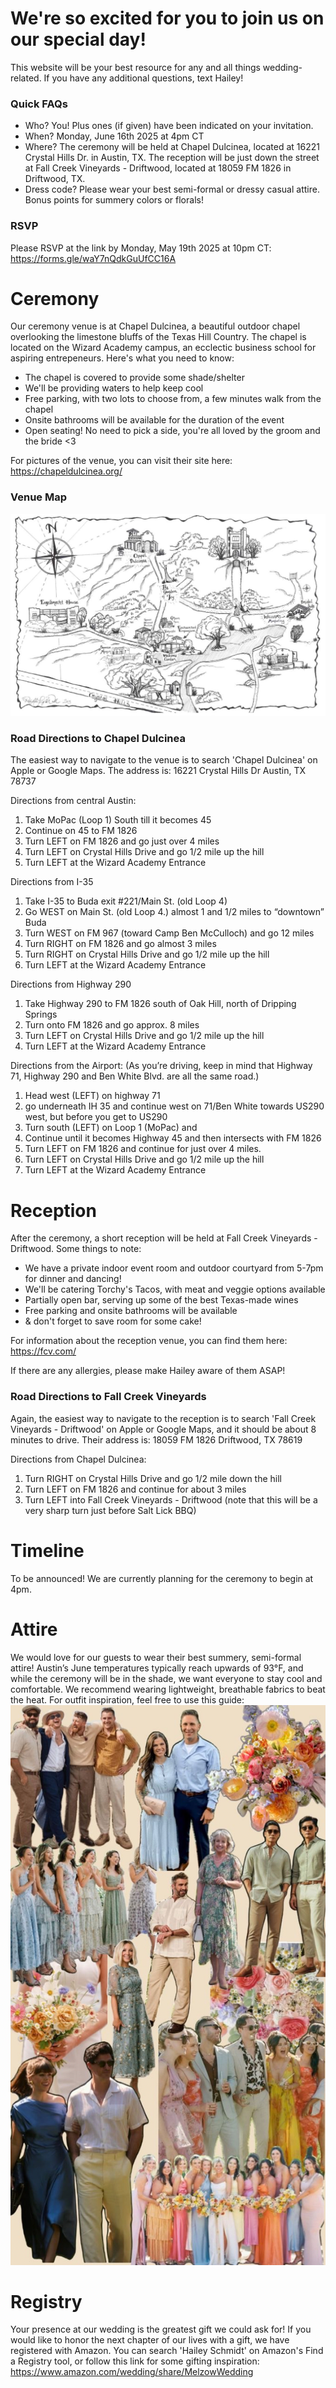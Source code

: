 # We're so excited for you to join us on our special day!

This website will be your best resource for any and all things wedding-related. If you have any additional questions, text Hailey!

### Quick FAQs
- Who? You! Plus ones (if given) have been indicated on your invitation.
- When? Monday, June 16th 2025 at 4pm CT
- Where? The ceremony will be held at Chapel Dulcinea, located at 16221 Crystal Hills Dr. in Austin, TX. The reception will be just down the street at Fall Creek Vineyards - Driftwood, located at 18059 FM 1826 in Driftwood, TX.
- Dress code? Please wear your best semi-formal or dressy casual attire. Bonus points for summery colors or florals!

### RSVP
Please RSVP at the link by Monday, May 19th 2025 at 10pm CT: https://forms.gle/waY7nQdkGuUfCC16A

# Ceremony
Our ceremony venue is at Chapel Dulcinea, a beautiful outdoor chapel overlooking the limestone bluffs of the Texas Hill Country. The chapel is located on the Wizard Academy campus, an ecclectic business school for aspiring entrepeneurs. Here's what you need to know:

- The chapel is covered to provide some shade/shelter
- We'll be providing waters to help keep cool
- Free parking, with two lots to choose from, a few minutes walk from the chapel
- Onsite bathrooms will be available for the duration of the event
- Open seating! No need to pick a side, you're all loved by the groom and the bride <3

For pictures of the venue, you can visit their site here: https://chapeldulcinea.org/

### Venue Map
![Map](../chapel_map.png)

### Road Directions to Chapel Dulcinea
The easiest way to navigate to the venue is to search 'Chapel Dulcinea' on Apple or Google Maps. The address is:
16221 Crystal Hills Dr
Austin, TX 78737

Directions from central Austin:
1. Take MoPac (Loop 1) South till it becomes 45
2. Continue on 45 to FM 1826
3. Turn LEFT on FM 1826 and go just over 4 miles
4. Turn LEFT on Crystal Hills Drive and go 1/2 mile up the hill
5. Turn LEFT at the Wizard Academy Entrance

Directions from I-35
1. Take I-35 to Buda exit #221/Main St. (old Loop 4)
2. Go WEST on Main St. (old Loop 4.) almost 1 and 1/2 miles to “downtown” Buda
3. Turn WEST on FM 967 (toward Camp Ben McCulloch) and go 12 miles
4. Turn RIGHT on FM 1826 and go almost 3 miles
5. Turn RIGHT on Crystal Hills Drive and go 1/2 mile up the hill
6. Turn LEFT at the Wizard Academy Entrance

Directions from Highway 290
1. Take Highway 290 to FM 1826
south of Oak Hill, north of Dripping Springs
2. Turn onto FM 1826 and go approx. 8 miles
3. Turn LEFT on Crystal Hills Drive and go 1/2 mile up the hill
4. Turn LEFT at the Wizard Academy Entrance
 
Directions from the Airport: (As you’re driving, keep in mind that Highway 71, Highway 290 and Ben White Blvd. are all the same road.)
1. Head west (LEFT) on highway 71
2. go underneath IH 35 and continue west on 71/Ben White towards US290 west, but before you get to US290
3. Turn south (LEFT) on Loop 1 (MoPac) and
4. Continue until it becomes Highway 45 and then intersects with FM 1826
5. Turn LEFT on FM 1826 and continue for just over 4 miles.
6. Turn LEFT on Crystal Hills Drive and go 1/2 mile up the hill
7. Turn LEFT at the Wizard Academy Entrance

# Reception
After the ceremony, a short reception will be held at Fall Creek Vineyards - Driftwood. Some things to note:

- We have a private indoor event room and outdoor courtyard from 5-7pm for dinner and dancing!
- We'll be catering Torchy's Tacos, with meat and veggie options available
- Partially open bar, serving up some of the best Texas-made wines
- Free parking and onsite bathrooms will be available
- & don't forget to save room for some cake!

For information about the reception venue, you can find them here: https://fcv.com/

If there are any allergies, please make Hailey aware of them ASAP!

### Road Directions to Fall Creek Vineyards
Again, the easiest way to navigate to the reception is to search 'Fall Creek Vineyards - Driftwood' on Apple or Google Maps, and it should be about 8 minutes to drive. Their address is:
18059 FM 1826
Driftwood, TX 78619

Directions from Chapel Dulcinea:
1. Turn RIGHT on Crystal Hills Drive and go 1/2 mile down the hill
2. Turn LEFT on FM 1826 and continue for about 3 miles
3. Turn LEFT into Fall Creek Vineyards - Driftwood (note that this will be a very sharp turn just before Salt Lick BBQ)

# Timeline
To be announced! We are currently planning for the ceremony to begin at 4pm.

# Attire
We would love for our guests to wear their best summery, semi-formal attire! Austin’s June temperatures typically reach upwards of 93°F, and while the ceremony will be in the shade, we want everyone to stay cool and comfortable. We recommend wearing lightweight, breathable fabrics to beat the heat. For outfit inspiration, feel free to use this guide:
![Outfit Collage](../IMG_0308.JPG)

# Registry
Your presence at our wedding is the greatest gift we could ask for! If you would like to honor the next chapter of our lives with a gift, we have registered with Amazon. You can search 'Hailey Schmidt' on Amazon's Find a Registry tool, or follow this link for some gifting inspiration: https://www.amazon.com/wedding/share/MelzowWedding

